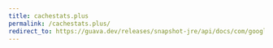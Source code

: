 ```yaml
---
title: cachestats.plus
permalink: /cachestats.plus/
redirect_to: https://guava.dev/releases/snapshot-jre/api/docs/com/google/common/cache/CacheStats.html#plus-com.google.common.cache.CacheStats-
---
```


